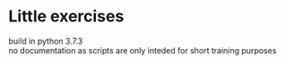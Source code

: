 # Little exercises
build in python 3.7.3\
no documentation as scripts are only inteded for short training purposes
